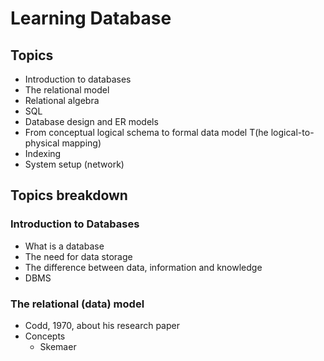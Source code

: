 # Learning Database

## Topics
- Introduction to databases
- The relational model
- Relational algebra
- SQL
- Database design and ER models
- From conceptual logical schema to formal data model T(he logical-to-physical mapping)
- Indexing
- System setup (network)

## Topics breakdown
### Introduction to Databases
- What is a database
- The need for data storage
- The difference between data, information and knowledge
- DBMS

### The relational (data) model
- Codd, 1970, about his research paper
- Concepts
    - Skemaer   


